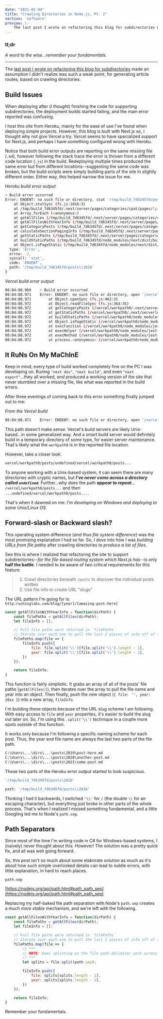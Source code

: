 ```yaml
---
date: "2021-02-04"
title: "Crawling Directories in Node.js, Pt. 2"
section: 'software'
preview: |-
    The last post I wrote on refactoring this blog for subdirectories made an assumption I didn't realize was such a weak point, for generating article routes, based on crawling directories. When deploying after finishing the code for supporting directories, the deployment builds started failing, and the main error reported was confusing.
---
```




### tl;dr

_A word to the wise...remember your fundamentals._

<hr>

The [last post I wrote on refactoring this blog for subdirectories](https://rushinglabs.com/blog/2021/crawling-directories-nodejs) made an assumption I didn't realize was such a weak point, for generating article routes, based on crawling directories. 



## Build Issues

When deploying after (_I thought_) finishing the code for supporting subdirectories, the deployment builds started failing, and the main error reported was confusing.

I host this site from Heroku, mainly for the ease of use I've found when deploying simple projects. However, this blog is built with Next.js so, I thought why not give Vercel a try. Vercel seems to have specialized support for Next.js, and perhaps I have something configured wrong with Heroku.

Notice that both build error outputs are reporting on the same missing file (`.md`), however following the stack trace the error is thrown from a different code location (`.js`) in the build. Redeploying multiple times produced the same error but from different locations--suggesting the same code was broken, but the build scripts were simply building parts of the site in slightly different order. Either way, this helped narrow the issue for me.

_Heroku build error output_

```bash
> Build error occurred
Error: ENOENT: no such file or directory, stat '/tmp/build_7d6345fd/posts\2016'
    at Object.statSync (fs.js:1016:3)
    at /tmp/build_7d6345fd/.next/server/pages/categories/cpat/pages/[page].js:2243:51
    at Array.forEach (<anonymous>)
    at getAllFiles (/tmp/build_7d6345fd/.next/server/pages/categories/cpat/pages/[page].js:2242:9)
    at getAllFilesWithYearInfo (/tmp/build_7d6345fd/.next/server/pages/categories/cpat/pages/[page].js:2258:21)
    at getCategoryPosts (/tmp/build_7d6345fd/.next/server/pages/categories/cpat/pages/[page].js:2301:21)
    at calculateSectionPagingInfo (/tmp/build_7d6345fd/.next/server/pages/categories/cpat/pages/[page].js:439:97)
    at getStaticPaths (/tmp/build_7d6345fd/.next/server/pages/categories/cpat/pages/[page].js:846:108)
    at buildStaticPaths (/tmp/build_7d6345fd/node_modules/next/dist/build/utils.js:17:86)
    at Object.isPageStatic (/tmp/build_7d6345fd/node_modules/next/dist/build/utils.js:24:555) {
  type: 'Error',
  errno: -2,
  syscall: 'stat',
  code: 'ENOENT',
  path: '/tmp/build_7d6345fd/posts\\2016'
}
```

_Vercel build error output_

```bash
00:04:08.969  	> Build error occurred
00:04:08.971  	Error: ENOENT: no such file or directory, open '/vercel/workpath0/posts/undefined/vercel/workpath0/posts/2016/css-pokemans.md'
00:04:08.971  	    at Object.openSync (fs.js:462:3)
00:04:08.972  	    at Object.readFileSync (fs.js:364:35)
00:04:08.972  	    at getCategoryPosts (/vercel/workpath0/.next/serverless/pages/categories/security/pages/[page].js:3239:68)
00:04:08.972  	    at getStaticPaths (/vercel/workpath0/.next/serverless/pages/categories/security/pages/[page].js:1754:161)
00:04:08.972  	    at buildStaticPaths (/vercel/workpath0/node_modules/next/dist/build/utils.js:17:86)
00:04:08.972  	    at Object.isPageStatic (/vercel/workpath0/node_modules/next/dist/build/utils.js:24:555)
00:04:08.972  	    at execFunction (/vercel/workpath0/node_modules/jest-worker/build/workers/processChild.js:155:17)
00:04:08.972  	    at execHelper (/vercel/workpath0/node_modules/jest-worker/build/workers/processChild.js:139:5)
00:04:08.972  	    at execMethod (/vercel/workpath0/node_modules/jest-worker/build/workers/processChild.js:143:5)
00:04:08.972  	    at process.<anonymous> (/vercel/workpath0/node_modules/jest-worker/build/workers/processChild.js:64:7) {
```



## It RuNs On My MaChInE

Keep in mind, every type of build worked completely fine on the PC I was developing on. Runing `"next dev"`, `"next build"`, and even `"next export"`...they all worked, _and_ produced a working version of the site that never stumbled over a missing file, like what was reported in the build errors.

After three evenings of coming back to this error something finally jumped out to me:

_From the Vercel build_

```bash
00:04:08.971  	Error: ENOENT: no such file or directory, open '/vercel/workpath0/posts/undefined/vercel/workpath0/posts/2016/css-pokemans.md'
```
This path doesn't make sense. Vercel's build servers are likely Unix-based...in some generalized way. And a smart build server would definitely build in a temporary directory of some type, for easier server maintenance. That's likely what the `workpath0` is in the reported file location. 

However, take a closer look:

```bash
vercel/workpath0/posts/undefined/vercel/workpath0/posts...
```

To anyone working with a Unix-based system, it can seem there are many directories with cryptic names, but **_I've never come across a directory called `undefined`_**. Further...why does the path **_appear to repeat_**... `/vercel/workpath0/posts...` and then `...undefined/vercel/workpath0/posts...`.

That's when it dawned on me: _I'm developing on Windows and deploying to some Unix/Linux OS._



## Forward-slash or Backward slash?

This operating system difference (_and thus file system difference_) was the most promising explanation I had so far. So, I dove into how I was _building URLs from file paths_ after crawling directories _to produce a list of files_.

See this is where I realized that refactoring the site to support subdirectories--_for the file-based routing system which Next.js has_--is only **half the battle**. I needed to be aware of two critical requirements for this feature:

> 1. Crawl directories beneath `/posts` to discover the individual posts written
> 2. Use file info to create URL "slugs"

The URL pattern I'm going for is: `http:rushinglabs.com/blog/[year]/[amazing-post-here]`

```js
const getAllFilesWithYearInfo = function(dirPath) {
    const filePaths = getAllFiles(dirPath);
    let fileInfo = [];

    // Full file paths were returned in `filePaths`
    // Iterate over each one to pull the last 2 pieces of info off of the path
    filePaths.map(file => {
        fileInfo.push({
            file: file.split('\\')[file.split('\\').length - 1],
            year: file.split('\\')[file.split('\\').length - 2],
        })
    });

    return fileInfo;
}
```

This function is fairly simplistic. It grabs an array of all of the posts' file paths (`getAllFiles()`), then iterates over the array to pull the file name and year into an object. Then finally, push the new object (`{ file: '', year: 20xx }`) into a new array, `fileInfo`.

I'm building these objects because of the URL slug scheme I am following. With easy access to `file` and `year` properties, it's easier to build the slug out later on. So, I'm using this `.split('\\')` technique in a couple more spots outside of this function. 

It works only because I'm following a specific naming scheme for each post. Thus, the year and file name are always the last two parts of the file path.

```bash
C:\Users\...\dirs\...\posts\2019\post-here.md
C:\Users\...\dirs\...\posts\2020\another-post.md
C:\Users\...\dirs\...\posts\2021\some-post.md
```

These two parts of the Heroku error output started to look suspicious.

```bash
'/tmp/build_7d6345fd/posts\2016'

path: '/tmp/build_7d6345fd/posts\\2016'
```

Thinking I had it backwards, I switched `'\\'` for `/` (the double `\\` for an escaping character), but everything just broke in other parts of the whole process. That's when I realized I missed something fundamental, and a little Googling led me to Node's `path.sep`.



## Path Separators

Since most of the time I'm writing code in C# for Windows-based systems, I (naively) never thought about this. However! The solution was a pretty quick fix, and all was well going forward.

So, this post isn't so much about some elaborate solution as much as it's about how such simple overlooked details can lead to subtle errors, with little explanation, in hard to reach places.

`path.sep`

[https://nodejs.org/api/path.html#path_path_sep](https://nodejs.org/api/path.html#path_path_sep)

Replacing my half-baked file path separation with Node's `path.sep` creates a _much more stable_ mechanism, and we're left with the following.

```js
const getAllFilesWithYearInfo = function(dirPath) {
    const filePaths = getAllFiles(dirPath);
    let fileInfo = [];

    // Full file paths were returned in `filePaths`
    // Iterate over each one to pull the last 2 pieces of info off of the path
    filePaths.map(file => {
        // ***
        // NOTE: Does splitting on the file path delimiter work across multiple operating systems? (i.e. file systems)
        // ***
        let splits = file.split(path.sep);

        fileInfo.push({
            file: splits[splits.length - 1],
            year: splits[splits.length - 2],
        })
    });

    return fileInfo;
}
```


Remember your fundamentals.